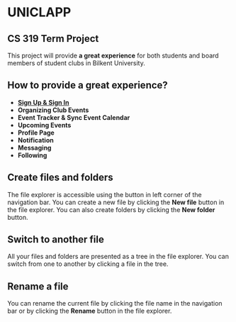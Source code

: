 # UNICLAPP
## CS 319 Term Project

This project will provide **a great experience** for both students and board members of student clubs in Bilkent University.


## How to provide a great experience?

 - [**Sign Up & Sign In**](##Rename-a-file)
 - **Organizing Club Events**
 - **Event Tracker & Sync Event Calendar**
 - **Upcoming Events**
 - **Profile Page**
 - **Notification**
 - **Messaging**
 - **Following**

## Create files and folders

The file explorer is accessible using the button in left corner of the navigation bar. You can create a new file by clicking the **New file** button in the file explorer. You can also create folders by clicking the **New folder** button.

## Switch to another file

All your files and folders are presented as a tree in the file explorer. You can switch from one to another by clicking a file in the tree.

## Rename a file

You can rename the current file by clicking the file name in the navigation bar or by clicking the **Rename** button in the file explorer.

